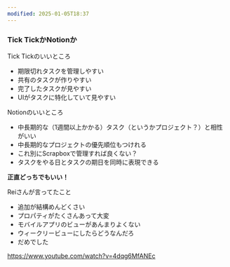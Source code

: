 ```yaml
---
modified: 2025-01-05T18:37
---
```

  

### Tick TickかNotionか

Tick Tickのいいところ

- 期限切れタスクを管理しやすい  
- 共有のタスクが作りやすい  
- 完了したタスクが見やすい  
- UIがタスクに特化していて見やすい  

  
Notionのいいところ  

- 中長期的な（1週間以上かかる）タスク（というかプロジェクト？）と相性がいい  
- 中長期的なプロジェクトの優先順位もつけれる  
- これ別にScrapboxで管理すれば良くない？  
- タスクをやる日とタスクの期日を同時に表現できる  

  

**正直どっちでもいい！**

Reiさんが言ってたこと

- 追加が結構めんどくさい  
- プロパティがたくさんあって大変  
- モバイルアプリのビューがあんまりよくない  
- ウィークリービューにしたらどうなんだろ  
- だめでした  

  

https://www.youtube.com/watch?v=4dqg6MfANEc